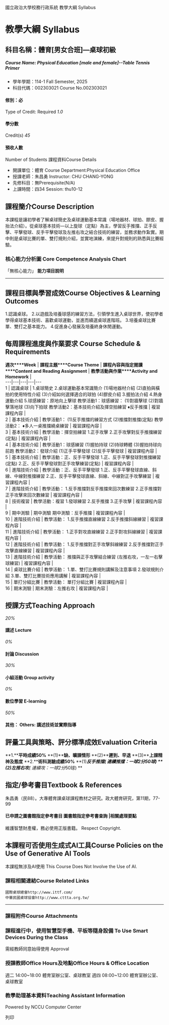 國立政治大學校務行政系統 教學大綱 Syllabus
# 教學大綱 Syllabus
##  科目名稱：體育[男女合班]—桌球初級 
#####  Course Name: Physical Education [male and female]--Table Tennis Primer
  * 學年學期：114-1 Fall Semester, 2025 
  * 科目代碼：002303021 Course No.002303021


#### 修別：必
Type of Credit: Required 
_1.0_
#### 學分數
Credit(s)
_45_
#### 預收人數
Number of Students
課程資料Course Details
  * 開課單位：體育 Course Department:Physical Education Office 
  * 授課老師：朱昌勇 Instructor: CHU CHANG-YONG 
  * 先修科目：無Prerequisite(N/A)
  * 上課時間：四34 Session: thu10-12


##  課程簡介Course Description
本課程是讓初學者了解桌球簡史及桌球運動基本常識（場地器材、球拍、膠皮、握抬法介紹）。從桌球基本技術—以上旋球（定點）為主，學習反手推擋、正手反擊、平擊發球、反手平擊發球及左推右攻之結合技術的練習，並務求動作紮實。期中則是桌球比賽的單、雙打規則介紹，並實地演練，來提升對規則的熟悉與比賽經驗。
###  核心能力分析圖 Core Competence Analysis Chart
「無核心能力」 
**能力項目說明**
* * *
##  課程目標與學習成效Course Objectives & Learning Outcomes 
1.認識桌球。 
2.以遊戲及培養球感的練習方法，引領學生進入桌球世界，使初學者學得桌球基本技術、喜歡桌球運動，並進而續選桌球進階班。 
3.培養桌球比賽單、雙打之基本能力。 
4.促進身心發展及培養終身休閒運動。
##  每周課程進度與作業要求 Course Schedule & Requirements
**週次****Week** |  **課程主題****Course Theme** |  **課程內容與指定閱讀****Content and Reading Assignment** |  **教學活動與作業****Activity and Homework** |   
---|---|---|---|---  
1 |  認識桌球 |  1.桌球簡史  2.桌球運動基本常識簡介 (1)場地器材介紹 (2)直拍與橫拍的使用特性介紹 (3)介紹如何選擇適合的球拍 (4)膠皮介紹  3.握拍法介紹 4.熱身運動介紹 5.球感練習：原地向上擊球  教學活動1：球感練習： (1)對牆擊球 (2)對牆擊落地球 (3)向下拍球 教學活動2：基本技術介紹及揮空拍練習 ♦反手推擋 |  複習課程內容 |   
2 |  基本技術介紹 |  教學活動1： (1)反手推擋的練習方式 (2)推擋對推擋(定點) 教學活動2： ♦多人一桌推擋繞桌練習 |  複習課程內容 |   
3 |  基本技術介紹 |  教學活動：揮空拍練習 1.正手攻擊 2.正手攻擊對反手推擋練習(定點) |  複習課程內容 |   
4 |  基本技術介紹 |  教學活動1：球感練習 (1)握拍持球 (2)持球轉體 (3)握拍持球向前跑 教學活動2：發球介紹 (1)正手平擊發球 (2)反手平擊發球 |  複習課程內容 |   
5 |  基本技術介紹 |  教學活動：正、反手平擊發球 1.正、反手平擊發球對推擋練習(定點)  2.正、反手平擊發球對正手攻擊練習(定點) |  複習課程內容 |   
6 |  進階技術介紹 |  教學活動：正、反手平擊發球 1.正、反手平擊發球直線、斜線、中線對推擋練習  2.正、反手平擊發球直線、斜線、中線對正手攻擊練習 |  複習課程內容 |   
7 |  進階技術介紹 |  教學活動： 1.反手推擋對反手推擋來回次數練習  2.正手推擋對正手攻擊來回次數練習 |  複習課程內容 |   
8 |  技術複習 |  教學活動：複習 1.發球練習  2.反手推擋  3.正手攻擊 |  複習課程內容 |   
9 |  期中測驗 |  期中測驗  期中測驗：反手推擋 |  複習課程內容 |   
10 |  進階技術介紹 |  教學活動： 1.反手推擋直線練習  2.反手推擋斜線練習 |  複習課程內容 |   
11 |  進階技術介紹 |  教學活動： 1.正手對攻直線練習  2.正手對攻斜線練習 |  複習課程內容 |   
12 |  進階技術介紹 |  教學活動： 1.反手推擋對正手攻擊斜線練習  2.反手推擋對正手攻擊直線練習 |  複習課程內容 |   
13 |  進階技術介紹 |  教學活動： 推擋與正手攻擊結合練習 (左推右攻，一左一右擊球練習) |  複習課程內容 |   
14 |  桌球比賽介紹 |  教學活動： 1.單、雙打比賽規則講解及注意事項  2.發球規則介紹  3.單、雙打比賽技術應用講解 |  複習課程內容 |   
15 |  單打分組比賽 |  教學活動： 單打分組比賽 |  複習課程內容 |   
16 |  期末測驗 |  期末測驗：左推右攻 |  複習課程內容 |   
##  授課方式Teaching Approach
_20%_
####  講述 Lecture
_0%_
####  討論 Discussion
_30%_
####  小組活動 Group activity
_0%_
####  數位學習 E-learning
_50%_
####  其他： Others: 講述技術並實際指導 
##  評量工具與策略、評分標準成效Evaluation Criteria
**1.****平時成績50%**
**(1)****缺、曠課情形**
**(2)****遲到、早退**
**(3)****上課精神及態度**
**2.****術科測驗成績50%**
**(1)****反手推擋( 連續推擋：一球2分*50球) **
**(2)左推右攻****( 連續攻：一球2分*50球) **
##  指定/參考書目Textbook & References
朱昌勇（民88）。大專體育課桌球課程教材之研究。政大體育研究，第11期，77-99
####  已申請之圖書館指定參考書目  圖書館指定參考書查詢 |相關處理要點
維護智慧財產權，務必使用正版書籍。 Respect Copyright.
##  本課程可否使用生成式AI工具Course Policies on the Use of Generative AI Tools
本課程無涉及AI使用 This Course Does Not Involve the Use of AI.
###  課程相關連結Course Related Links
```
國際桌球總會http://www.ittf.com/
中華民國桌球協會http://www.cttta.org.tw/

```

* * *
###  課程附件Course Attachments
###  課程進行中，使用智慧型手機、平板等隨身設備 To Use Smart Devices During the Class
需經教師同意始得使用  Approval
###  授課教師Office Hours及地點Office Hours & Office Location
週二 14:00~18:00 體育室辦公室、桌球教室 
週四 08:00~12:00 體育室辦公室、桌球教室
###  教學助理基本資料Teaching Assistant Information
Powered by NCCU Computer Center
  
列印
